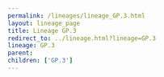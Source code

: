 ```yaml
---
permalink: /lineages/lineage_GP.3.html
layout: lineage_page
title: Lineage GP.3
redirect_to: ../lineage.html?lineage=GP.3
lineage: GP.3
parent: 
children: ['GP.3']
---
```

